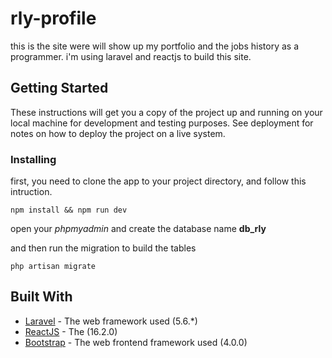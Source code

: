# rly-profile

this is the site were will show up my portfolio and the jobs history as a programmer. i'm using laravel and reactjs to build this site.

## Getting Started

These instructions will get you a copy of the project up and running on your local machine for development and testing purposes. See deployment for notes on how to deploy the project on a live system.

### Installing

first, you need to clone the app to your project directory, and follow this intruction.

```
npm install && npm run dev
```

open your *phpmyadmin* and create the database name **db_rly**

and then run the migration to build the tables

```
php artisan migrate
```

## Built With

* [Laravel](https://laravel.com/docs/5.6/) - The web framework used (5.6.*)
* [ReactJS](https://reactjs.org/) - The (16.2.0)
* [Bootstrap](https://getbootstrap.com/) - The web frontend framework used (4.0.0)
